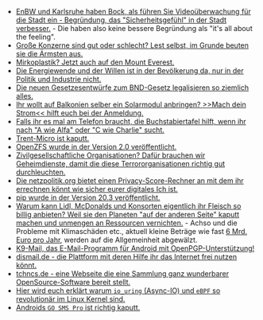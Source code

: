 * [EnBW und Karlsruhe haben Bock, als führen Sie Videoüberwachung für die Stadt ein - Begründung, das "Sicherheitsgefühl" in der Stadt verbesser.](https://netzpolitik.org/2020/energieversorger-plant-automatisierte-videoueberwachung/) - Die haben also keine bessere Begründung als "it's all about the feeling".
* [Große Konzerne sind gut oder schlecht? Lest selbst, im Grunde beuten sie die Ärmsten aus.](https://netzfrauen.org/2020/11/29/konzerne-5/)
* [Mirkoplastik? Jetzt auch auf den Mount Everest.](https://netzfrauen.org/2020/11/29/plastic-27/)
* [Die Energiewende und der Willen ist in der Bevölkerung da, nur in der Politik und Industrie nicht.](https://www.sonnenseite.com/de/politik/unterstuetzung-der-verbraucher-zur-energiewende-nicht-verspielen/)
* [Die neuen Gesetzesentwürfe zum BND-Gesetz legalisieren so ziemlich alles.](https://netzpolitik.org/2020/bnd-gesetz-ausspaehen-unter-freunden-wird-legalisiert-und-ausgeweitet/)
* [Ihr wollt auf Balkonien selber ein Solarmodul anbringen? >>Mach dein Strom<< hilft euch bei der Anmeldung.](https://www.sonnenseite.com/de/tipps/mach-deinen-strom-hilft/)
* [Falls ihr es mal am Telefon braucht, die Buchstabiertafel hilft, wenn ihr nach "A wie Alfa" oder "C wie Charlie" sucht.](https://de.wikipedia.org/wiki/Buchstabiertafel)
* [Trent-Micro ist kaputt.](https://blog.fefe.de/?ts=a13a126e)
* [OpenZFS wurde in der Version 2.0 veröffentlicht.](https://www.phoronix.com/scan.php?page=news_item&px=OpenZFS-2.0-Released)
* [Zivilgesellschaftliche Organisationen? Dafür brauchen wir Geheimdienste, damit die diese Terrororganisationen richtig gut durchleuchten.](https://netzpolitik.org/2020/demokratie-leben-bundesregierung-laesst-weiterhin-zivilgesellschaftliche-organisationen-von-geheimdienst-ueberpruefen/)
* [Die netzpolitik.org bietet einen Privacy-Score-Rechner an mit dem ihr errechnen könnt wie sicher eurer digitales Ich ist.](https://netzpolitik.org/2020/datenscham/)
* [pip wurde in der Version 20.3 veröffentlicht.](https://lwn.net/Articles/838580)
* [Warum kann Lidl, McDonalds und Konsorten eigentlich ihr Fleisch so billig anbieten? Weil sie den Planeten "auf der anderen Seite" kaputt machen und unmengen an Ressourcen vernichten.](https://netzfrauen.org/2020/12/01/brasilien-3/) - Achso und die Probleme mit Klimaschäden etc., aktuell kleine Beträge wie fast [6 Mrd. Euro pro Jahr](https://www.sonnenseite.com/de/wirtschaft/der-teure-preis-des-billigfleischs/), werden auf die Allgemeinheit abgewälzt.
* [K9-Mail, das E-Mail-Programm für Android mit OpenPGP-Unterstützung!](https://k9mail.app/)
* [dismail.de - die Plattform mit deren Hilfe ihr das Internet frei nutzen könnt.](https://dismail.de/)
* [tchncs.de - eine Webseite die eine Sammlung ganz wunderbarer OpenSource-Software bereit stellt.](https://tchncs.de/)
* [Hier wird euch erklärt warum `io_uring` (Async-IO) und `eBPF` so revolutionär im Linux Kernel sind.](https://www.scylladb.com/2020/05/05/how-io_uring-and-ebpf-will-revolutionize-programming-in-linux/)
* [Androids `GO SMS Pro` ist richtig kaputt.](https://www.bleepingcomputer.com/news/security/android-app-still-exposing-messages-of-100m-users-despite-bug-fix/)
